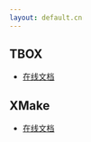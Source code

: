 ```yaml
---
layout: default.cn
---
```


## TBOX

* [在线文档](https://github.com/waruqi/tbox/wiki/%E7%9B%AE%E5%BD%95)

## XMake

* [在线文档](https://github.com/waruqi/xmake/wiki/%E7%9B%AE%E5%BD%95)
